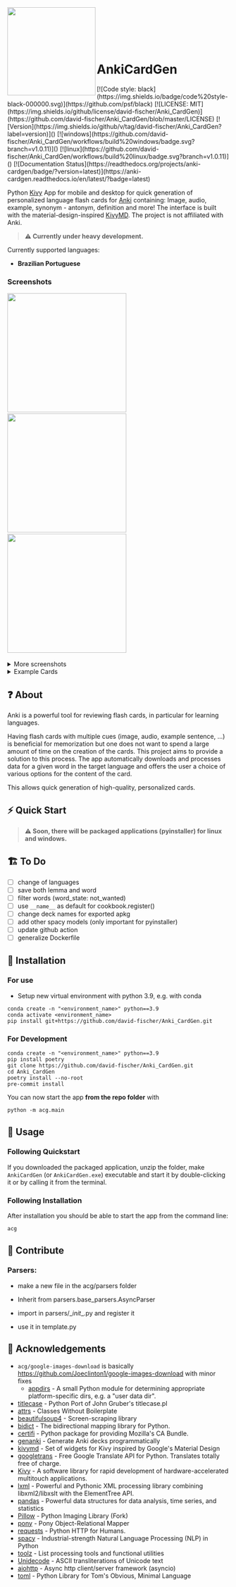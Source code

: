 <div>
<img align="left" height=200 src="acg/assets/AnkiCardGen.png">
</br>
</br>
</br>
</br>
</br>
<h1>AnkiCardGen</h1>
</div>
[![Code style: black](https://img.shields.io/badge/code%20style-black-000000.svg)](https://github.com/psf/black) [![LICENSE: MIT](https://img.shields.io/github/license/david-fischer/Anki_CardGen)](https://github.com/david-fischer/Anki_CardGen/blob/master/LICENSE) [![Version](https://img.shields.io/github/v/tag/david-fischer/Anki_CardGen?label=version)]()
[![windows](https://github.com/david-fischer/Anki_CardGen/workflows/build%20windows/badge.svg?branch=v1.0.11)]()
[![linux](https://github.com/david-fischer/Anki_CardGen/workflows/build%20linux/badge.svg?branch=v1.0.11)]()
[![Documentation Status](https://readthedocs.org/projects/anki-cardgen/badge/?version=latest)](https://anki-cardgen.readthedocs.io/en/latest/?badge=latest)

Python [Kivy](https://kivy.org/) App for mobile and desktop for quick generation of personalized language flash cards for [Anki](https://apps.ankiweb.net/) containing: Image, audio, example, synonym - antonym, definition and more! The interface is built with the material-design-inspired [KivyMD](https://github.com/kivymd/KivyMD). The project is not affiliated with Anki.

> **:warning: Currently under heavy development.**​

Currently supported languages:

* **Brazilian Portuguese**

### Screenshots
<!-- jinja-block screenshots
$ for file in img_files
$ if loop.index ==4
{{ comment_tag }}

<details>
<summary>More screenshots</summary>
$ endif
<img src="{{ file }}" width=270>&nbsp;{#- this comment removes whitespace (because of the - sign) #}
$ if loop.last and loop.length >=4
</details>
$ endif
$ endfor

<details>
<summary>Example Cards</summary>
$for word in words
<h3>{{ word.name }}</h3>
$for side in word.sides
    <img src="{{ side }}" width=270>
$ endfor
$ endfor
</details>
jinja-block screenshots-->
<!-- jinja-out screenshots start-->
<img src="screenshots/0-nav-drawer-open.png" width=270>&nbsp;<img src="screenshots/1-word.png" width=270>&nbsp;<img src="screenshots/2-word.png" width=270>&nbsp;<!-- -->

<details>
<summary>More screenshots</summary>
<img src="screenshots/3-word-images.png" width=270>&nbsp;<img src="screenshots/4-import.png" width=270>&nbsp;<img src="screenshots/5-export.png" width=270>&nbsp;</details>
<details>
<summary>Example Cards</summary>
<h3>casa</h3>
    <img src="screenshots/casa/meaning-pt_back.png" width=270>
    <img src="screenshots/casa/meaning-pt_front.png" width=270>
    <img src="screenshots/casa/pt-meaning_front.png" width=270>
<h3>comecar</h3>
    <img src="screenshots/comecar/meaning-pt_back.png" width=270>
    <img src="screenshots/comecar/meaning-pt_front.png" width=270>
    <img src="screenshots/comecar/pt-meaning_front.png" width=270>
<h3>convite</h3>
    <img src="screenshots/convite/meaning-pt_back.png" width=270>
    <img src="screenshots/convite/meaning-pt_front.png" width=270>
    <img src="screenshots/convite/pt-meaning_front.png" width=270>
</details>
<!-- jinja-out screenshots end-->

## ❓ About

Anki is a powerful tool for reviewing flash cards, in particular for learning languages.

Having flash cards with multiple cues (image, audio, example sentence, ...) is beneficial for memorization but one does not want to spend a large amount of time on the creation of the cards. This project aims to provide a solution to this process. The app automatically downloads and processes data for a given word in the target language and offers the user a choice of various options for the content of the card.

This allows quick generation of high-quality, personalized cards.

## ⚡ Quick Start

> **⚠️  Soon, there will be packaged applications (pyinstaller) for linux and windows.**

## 🏗 To Do

* [ ] change of languages
* [ ] save both lemma and word
* [ ] filter words (word_state: not_wanted)
* [ ] use `__name__` as default for cookbook.register()
* [ ] change deck names for exported apkg
* [ ] add other spacy models (only important for pyinstaller)
* [ ] update github action
* [ ] generalize Dockerfile

## 🚧 Installation

### For use

* Setup new virtual environment with python 3.9, e.g. with conda

```
conda create -n "<environment_name>" python==3.9
conda activate <environment_name>
pip install git+https://github.com/david-fischer/Anki_CardGen.git
```

### For Development

```
conda create -n "<environment_name>" python==3.9
pip install poetry
git clone https://github.com/david-fischer/Anki_CardGen.git
cd Anki_CardGen
poetry install --no-root
pre-commit install
```

You can now start the app **from the repo folder** with

```
python -m acg.main
```

<!-- ``` -->
<!-- python -m spacy download pt_core_news_sm -->
<!-- ``` -->

<!-- **NOTE:** This model is used to find the dictionary form of words (e.g. casas -> casa). It is optional and does not yet work on the mobile version. -->

<!-- ## 🎯 Troubleshooting -->

## 🔧 Usage

### Following Quickstart

If you downloaded the packaged application, unzip the folder, make `AnkiCardGen` (or `AnkiCardGen.exe`) executable and start it by double-clicking it or by calling it from the terminal.

### Following Installation

After installation you should be able to start the app from the command line:
```
acg
```

## 🚀 Contribute

### Parsers:

* make a new file in the acg/parsers folder

* Inherit from parsers.base_parsers.AsyncParser
* import in parsers/\__init__.py and register it
* use it in template.py

## 🎉 Acknowledgements

* `acg/google-images-download` is basically https://github.com/Joeclinton1/google-images-download with minor fixes
  <!-- jinja-block deps
  {{ "\n".join(dep_strings) }}
  jinja-block deps-->
  <!-- jinja-out deps start-->
   * [appdirs](http://github.com/ActiveState/appdirs) - A small Python module for determining appropriate platform-specific dirs, e.g. a "user data dir".
 * [titlecase](https://github.com/ppannuto/python-titlecase) - Python Port of John Gruber's titlecase.pl
 * [attrs](https://www.attrs.org/) - Classes Without Boilerplate
 * [beautifulsoup4](http://www.crummy.com/software/BeautifulSoup/bs4/) - Screen-scraping library
 * [bidict](https://bidict.readthedocs.io) - The bidirectional mapping library for Python.
 * [certifi](https://certifiio.readthedocs.io/en/latest/) - Python package for providing Mozilla's CA Bundle.
 * [genanki](http://github.com/kerrickstaley/genanki) - Generate Anki decks programmatically
 * [kivymd](https://github.com/kivymd/KivyMD) - Set of widgets for Kivy inspired by Google's Material Design
 * [googletrans](https://github.com/ssut/py-googletrans) - Free Google Translate API for Python. Translates totally free of charge.
 * [Kivy](http://kivy.org) - A software library for rapid development of hardware-accelerated multitouch applications.
 * [lxml](https://lxml.de/) - Powerful and Pythonic XML processing library combining libxml2/libxslt with the ElementTree API.
 * [pandas](https://pandas.pydata.org) - Powerful data structures for data analysis, time series, and statistics
 * [Pillow](https://python-pillow.org) - Python Imaging Library (Fork)
 * [pony](https://ponyorm.com) - Pony Object-Relational Mapper
 * [requests](https://requests.readthedocs.io) - Python HTTP for Humans.
 * [spacy](https://spacy.io) - Industrial-strength Natural Language Processing (NLP) in Python
 * [toolz](https://github.com/pytoolz/toolz/) - List processing tools and functional utilities
 * [Unidecode](UNKNOWN) - ASCII transliterations of Unicode text
 * [aiohttp](https://github.com/aio-libs/aiohttp) - Async http client/server framework (asyncio)
 * [toml](https://github.com/uiri/toml) - Python Library for Tom's Obvious, Minimal Language
  <!-- jinja-out deps end-->
